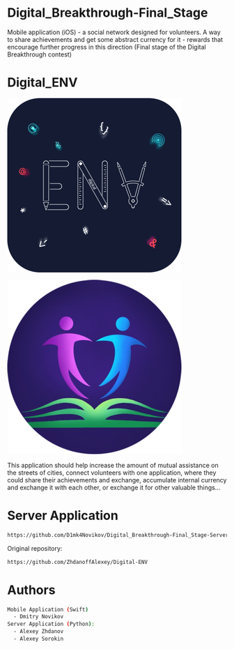 # Digital_Breakthrough-Final_Stage
Mobile application (iOS) - a social network designed for volunteers. A way to share achievements and get some abstract currency for it - rewards that encourage further progress in this direction (Final stage of the Digital Breakthrough contest)



# Digital_ENV

![image alt](https://github.com/D1mk4Novikov/Digital_Breakthrough-Final_Stage/raw/Production/Logos/Digital_ENV_Logo.png)

![image alt](https://github.com/D1mk4Novikov/Digital_Breakthrough-Final_Stage/raw/Production/Logos/Dobro_Application_Logo.png)

This application should help increase the amount of mutual assistance on the streets of cities, connect volunteers with one application, where they could share their achievements and exchange, accumulate internal currency and exchange it with each other, or exchange it for other valuable things...

# Server Application

```bash
https://github.com/D1mk4Novikov/Digital_Breakthrough-Final_Stage-Server_Application
```

Original repository:
```bash
https://github.com/ZhdanoffAlexey/Digital-ENV
```

# Authors

```bash
Mobile Application (Swift)
  - Dmitry Novikov
Server Application (Python):
  - Alexey Zhdanov
  - Alexey Sorokin
```

